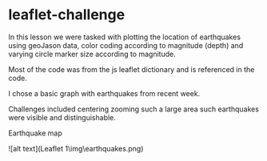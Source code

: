 # leaflet-challenge


In this lesson we were tasked with plotting the location of earthquakes using geoJason data, color coding according to magnitude (depth) and 
varying circle marker size according to magnitude.


Most of the code was from the js leaflet dictionary and is referenced in the code.


I chose a basic graph with earthquakes from recent week.


Challenges included centering zooming such a large area such earthquakes were visible and distinguishable.





Earthquake map

![alt text](Leaflet 1\img\earthquakes.png)

